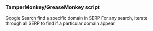 ### TamperMonkey/GreaseMonkey script

Google Search find a specific domain in SERP
For any search, iterate through all SERP to find if a particular domain appear
